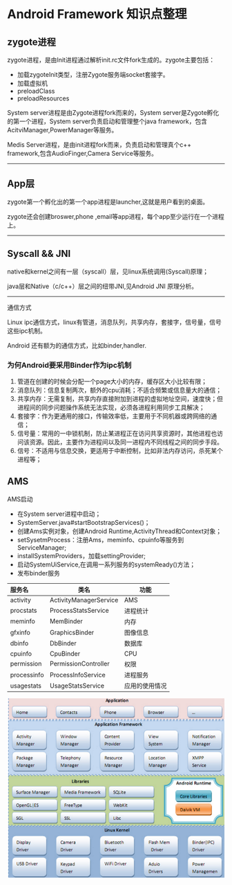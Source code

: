 # Android Framework 知识点整理



## zygote进程



zygote进程，是由Init进程通过解析init.rc文件fork生成的。zygote主要包括：

- 加载zygoteInit类型，注册Zygote服务端socket套接字。
- 加载虚拟机
- preloadClass
- preloadResources


System server进程是由Zygote进程fork而来的，System server是Zygote孵化的第一个进程，System server负责启动和管理整个java framework，包含AcitviManager,PowerManager等服务。

Medis Server进程，是由init进程fork而来，负责启动和管理真个c++ framework,包含AudioFinger,Camera Service等服务。

------



## App层

zygote第一个孵化出的第一个app进程是launcher,这就是用户看到的桌面。

zygote还会创建broswer,phone ,email等app进程，每个app至少运行在一个进程上。

------



## Syscall && JNI

native和kernel之间有一层（syscall）层，见linux系统调用(Syscall)原理；

java层和Native（c/c++）层之间的纽带JNI,见Android JNI 原理分析。



------

通信方式

Linux ipc通信方式，linux有管道，消息队列，共享内存，套接字，信号量，信号这些ipc机制。

Android 还有额为的通信方式，比如binder,handler.

### 为何Android要采用Binder作为ipc机制

1. 管道在创建的时候会分配一个page大小的内存，缓存区大小比较有限；
2. 消息队列：信息复制两次，额外的cpu消耗；不适合频繁或信息量大的通信；
3. 共享内存：无需复制，共享内存直接附加到进程的虚拟地址空间，速度快；但进程间的同步问题操作系统无法实现，必须各进程利用同步工具解决；
4. 套接字：作为更通用的接口，传输效率低，主要用于不同机器或跨网络的通信；
5. 信号量：常用的一中锁机制，防止某进程正在访问共享资源时，其他进程也访问该资源。因此，主要作为进程间以及同一进程内不同线程之间的同步手段。
6. 信号：不适用与信息交换，更适用于中断控制，比如非法内存访问，杀死某个进程等；



## AMS

AMS启动

- 在System server进程中启动；
- SystemServer.java\#startBootstrapServices()；
- 创建Ams实例对象，创建Android Runtime,ActivityThread和Context对象；
- setSysetmProcess：注册Ams，meminfo、cpuinfo等服务到ServiceManager;
- installSystemProviders，加载settingProvider;
- 启动SystemUiService,在调用一系列服务的systemReady()方法；
- 发布binder服务

| 服务名      | 类名                   | 功能           |
| :---------- | ---------------------- | -------------- |
| activity    | ActivityManagerService | AMS            |
| procstats   | ProcessStatsService    | 进程统计       |
| meminfo     | MemBinder              | 内存           |
| gfxinfo     | GraphicsBinder         | 图像信息       |
| dbinfo      | DbBinder               | 数据库         |
| cpuinfo     | CpuBinder              | CPU            |
| permission  | PermissionController   | 权限           |
| processinfo | ProcessInfoService     | 进程服务       |
| usagestats  | UsageStatsService      | 应用的使用情况 |



![img](https://github.com/checkming/AndroidAdvancedNotes/raw/main/FrameWork/AMS/img/android-arch1.png)

